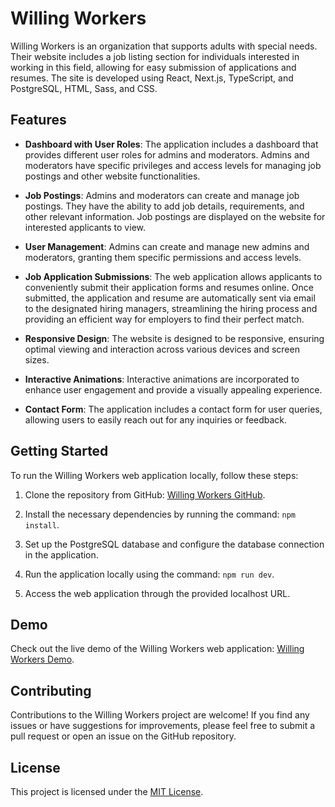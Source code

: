 # Willing Workers

Willing Workers is an organization that supports adults with special needs. Their website includes a job listing section for individuals interested in working in this field, allowing for easy submission of applications and resumes. The site is developed using React, Next.js, TypeScript, and PostgreSQL, HTML, Sass, and CSS.

## Features

- **Dashboard with User Roles**: The application includes a dashboard that provides different user roles for admins and moderators. Admins and moderators have specific privileges and access levels for managing job postings and other website functionalities.

- **Job Postings**: Admins and moderators can create and manage job postings. They have the ability to add job details, requirements, and other relevant information. Job postings are displayed on the website for interested applicants to view.

- **User Management**: Admins can create and manage new admins and moderators, granting them specific permissions and access levels.

- **Job Application Submissions**: The web application allows applicants to conveniently submit their application forms and resumes online. Once submitted, the application and resume are automatically sent via email to the designated hiring managers, streamlining the hiring process and providing an efficient way for employers to find their perfect match.

- **Responsive Design**: The website is designed to be responsive, ensuring optimal viewing and interaction across various devices and screen sizes.

- **Interactive Animations**: Interactive animations are incorporated to enhance user engagement and provide a visually appealing experience.

- **Contact Form**: The application includes a contact form for user queries, allowing users to easily reach out for any inquiries or feedback.

## Getting Started

To run the Willing Workers web application locally, follow these steps:

1. Clone the repository from GitHub: [Willing Workers GitHub](https://github.com/Jay23Cee/WillingWorkersSite-1).

2. Install the necessary dependencies by running the command: `npm install`.

3. Set up the PostgreSQL database and configure the database connection in the application.

4. Run the application locally using the command: `npm run dev`.

5. Access the web application through the provided localhost URL.

## Demo

Check out the live demo of the Willing Workers web application: [Willing Workers Demo](https://willingworkers-web2.vercel.app).

## Contributing

Contributions to the Willing Workers project are welcome! If you find any issues or have suggestions for improvements, please feel free to submit a pull request or open an issue on the GitHub repository.

## License

This project is licensed under the [MIT License](https://opensource.org/licenses/MIT).
